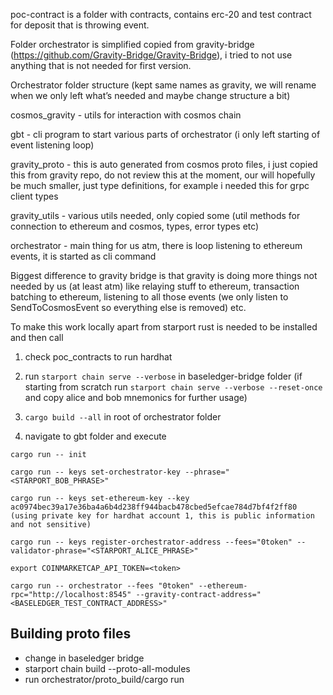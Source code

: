 poc-contract is a folder with contracts, contains erc-20 and test contract for deposit that is throwing event.

Folder orchestrator is simplified copied from gravity-bridge (https://github.com/Gravity-Bridge/Gravity-Bridge), i tried to not use anything that is not needed for first version.

Orchestrator folder structure (kept same names as gravity, we will rename when we only left what’s needed and maybe change structure a bit)

cosmos_gravity - utils for interaction with cosmos chain

gbt - cli program to start various parts of orchestrator (i only left starting of event listening loop)

gravity_proto - this is auto generated from cosmos proto files, i just copied this from gravity repo, do not review this at the moment, our will hopefully be much smaller, just type definitions, for example i needed this for grpc client types

gravity_utils - various utils needed, only copied some (util methods for connection to ethereum and cosmos, types, error types etc)

orchestrator - main thing for us atm, there is loop listening to ethereum events, it is started as cli command

Biggest difference to gravity bridge is that gravity is doing more things not needed by us (at least atm) like relaying stuff to ethereum, transaction batching to ethereum, listening to all those events (we only listen to SendToCosmosEvent so everything else is removed) etc.

To make this work locally apart from starport rust is needed to be installed and then call

1. check poc_contracts to run hardhat

2. run `starport chain serve --verbose` in baseledger-bridge folder (if starting from scratch run `starport chain serve --verbose --reset-once` and copy alice and bob mnemonics for further usage)

3. `cargo build --all` in root of orchestrator folder

4. navigate to gbt folder and execute

```shell
cargo run -- init 

cargo run -- keys set-orchestrator-key --phrase="<STARPORT_BOB_PHRASE>"

cargo run -- keys set-ethereum-key --key ac0974bec39a17e36ba4a6b4d238ff944bacb478cbed5efcae784d7bf4f2ff80 (using private key for hardhat account 1, this is public information and not sensitive)

cargo run -- keys register-orchestrator-address --fees="0token" --validator-phrase="<STARPORT_ALICE_PHRASE>"

export COINMARKETCAP_API_TOKEN=<token>

cargo run -- orchestrator --fees "0token" --ethereum-rpc="http://localhost:8545" --gravity-contract-address="<BASELEDGER_TEST_CONTRACT_ADDRESS>"
```

## Building proto files

- change in baseledger bridge
- starport chain build --proto-all-modules
- run orchestrator/proto_build/cargo run